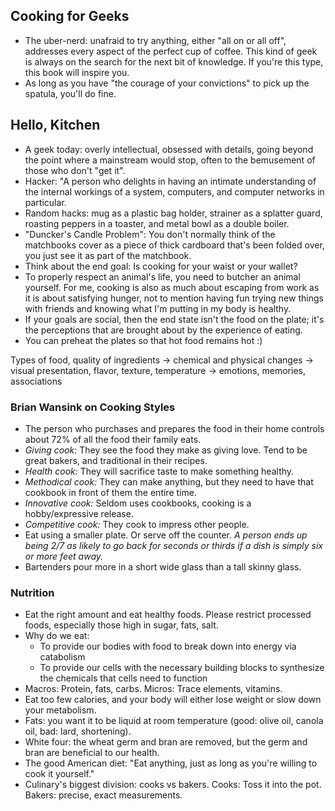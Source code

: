 ## Cooking for Geeks

- The uber-nerd: unafraid to try anything, either "all on or all off", addresses every aspect of the perfect cup of coffee. This kind of geek is always on the search for the next bit of knowledge. If you're this type, this book will inspire you.
- As long as you have "the courage of your convictions" to pick up the spatula, you'll do fine.

## Hello, Kitchen

- A geek today: overly intellectual, obsessed with details, going beyond the point where a mainstream would stop, often to the bemusement of those who don't "get it".
- Hacker: "A person who delights in having an intimate understanding of the internal workings of a system, computers, and computer networks in particular.
- Random hacks: mug as a plastic bag holder, strainer as a splatter guard, roasting peppers in a toaster, and metal bowl as a double boiler.
- "Duncker's Candle Problem": You don't normally think of the matchbooks cover as a piece of thick cardboard that's been folded over, you just see it as part of the matchbook.
- Think about the end goal: Is cooking for your waist or your wallet?
- To properly respect an animal's life, you need to butcher an animal yourself. For me, cooking is also as much about escaping from work as it is about satisfying hunger, not to mention having fun trying new things with friends and knowing what I'm putting in my body is healthy.
- If your goals are social, then the end state isn't the food on the plate; it's the perceptions that are brought about by the experience of eating.
- You can preheat the plates so that hot food remains hot :)

Types of food, quality of ingredients -> chemical and physical changes -> visual presentation, flavor, texture, temperature -> emotions, memories, associations

### Brian Wansink on Cooking Styles

- The person who purchases and prepares the food in their home controls about 72% of all the food their family eats.
- *Giving cook:* They see the food they make as giving love. Tend to be great bakers, and traditional in their recipes.
- *Health cook:* They will sacrifice taste to make something healthy.
- *Methodical cook:* They can make anything, but they need to have that cookbook in front of them the entire time.
- *Innovative cook:* Seldom uses cookbooks, cooking is a hobby/expressive release.
- *Competitive cook:* They cook to impress other people.
- Eat using a smaller plate. Or serve off the counter. *A person ends up being 2/7 as likely to go back for seconds or thirds if a dish is simply six or more feet away.*
- Bartenders pour more in a short wide glass than a tall skinny glass.

### Nutrition

- Eat the right amount and eat healthy foods. Please restrict processed foods, especially those high in sugar, fats, salt.
- Why do we eat:
  - To provide our bodies with food to break down into energy via catabolism
  - To provide our cells with the necessary building blocks to synthesize the chemicals that cells need to function
- Macros: Protein, fats, carbs. Micros: Trace elements, vitamins.
- Eat too few calories, and your body will either lose weight or slow down your metabolism.
- Fats: you want it to be liquid at room temperature (good: olive oil, canola oil, bad: lard, shortening).
- White four: the wheat germ and bran are removed, but the germ and bran are beneficial to our health.
- The good American diet: "Eat anything, just as long as you're willing to cook it yourself."
- Culinary's biggest division: cooks vs bakers. Cooks: Toss it into the pot. Bakers: precise, exact measurements.
